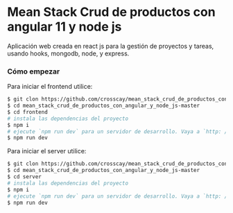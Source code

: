 
# Mean Stack Crud de productos con angular 11 y node js

Aplicación web creada en react js para la gestión de proyectos y tareas, usando hooks, mongodb, node, y express.

### Cómo empezar

Para iniciar el frontend utilice:

```bash
$ git clon https://github.com/crosscay/mean_stack_crud_de_productos_con_angular_y_node_js.git
$ cd mean_stack_crud_de_productos_con_angular_y_node_js-master
$ cd frontend
# instala las dependencias del proyecto
$ npm i
# ejecute `npm run dev` para un servidor de desarrollo. Vaya a `http: // localhost: 4000 /`. La aplicación se volverá a cargar automáticamente si cambia alguno de los archivos de origen.
$ npm run dev
```

Para iniciar el server utilice:

```bash
$ git clon https://github.com/crosscay/mean_stack_crud_de_productos_con_angular_y_node_js.git
$ cd mean_stack_crud_de_productos_con_angular_y_node_js-master
$ cd server
# instala las dependencias del proyecto
$ npm i
# ejecute `npm run dev` para un servidor de desarrollo. Vaya a `http: // localhost: 4000 /`. La aplicación se volverá a cargar automáticamente si cambia alguno de los archivos de origen.
$ npm run dev
```